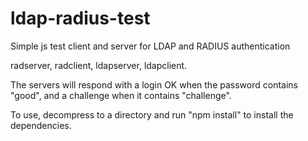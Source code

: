 # ldap-radius-test
Simple js test client and server for LDAP and RADIUS authentication

radserver, radclient, ldapserver, ldapclient.

The servers will respond with a login OK when the password contains "good", and a challenge when it contains "challenge".

To use, decompress to a directory and run "npm install" to install the dependencies.
